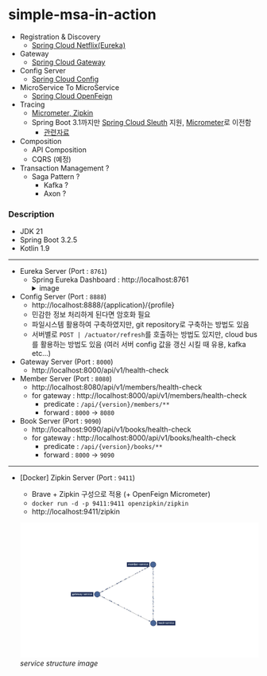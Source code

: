 # simple-msa-in-action

* Registration & Discovery
  * [Spring Cloud Netflix(Eureka)](https://cloud.spring.io/spring-cloud-netflix/reference/html/)
* Gateway
  * [Spring Cloud Gateway](https://cloud.spring.io/spring-cloud-gateway/reference/html/)
* Config Server
  * [Spring Cloud Config](https://docs.spring.io/spring-cloud-config/docs/current/reference/html/)
* MicroService To MicroService
  * [Spring Cloud OpenFeign](https://spring.io/projects/spring-cloud-openfeign)
* Tracing
  * [Micrometer, Zipkin](https://micrometer.io/)
  * Spring Boot 3.1까지만 [Spring Cloud Sleuth](https://spring.io/projects/spring-cloud-sleuth) 지원, [Micrometer](https://micrometer.io/)로 이전함
    * [관련자료](https://docs.spring.io/spring-cloud-sleuth/docs/current-SNAPSHOT/reference/html/)
* Composition
  * API Composition
  * CQRS (예정)
* Transaction Management ?
  * Saga Pattern ?
    * Kafka ?
    * Axon ?


### Description
* JDK 21
* Spring Boot 3.2.5
* Kotlin 1.9

---

* Eureka Server (Port : `8761`)
  * Spring Eureka Dashboard : http://localhost:8761
    <details>
    <summary>image</summary>
    <div markdown="1">
      <img src="./image/eureka-screenshot.png" alt="eureka-screenshot">
    </div>
    </details>
* Config Server (Port : `8888`)
  * http://localhost:8888/{application}/{profile}
  * 민감한 정보 처리하게 된다면 암호화 필요
  * 파일시스템 활용하여 구축하였지만, git repository로 구축하는 방법도 있음
  * 서버별로 `POST | /actuator/refresh`를 호출하는 방법도 있지만, cloud bus를 활용하는 방법도 있음 (여러 서버 config 값을 갱신 시킬 때 유용, kafka etc...) 
* Gateway Server (Port : `8000`)
  * http://localhost:8000/api/v1/health-check
* Member Server (Port : `8080`)
  * http://localhost:8080/api/v1/members/health-check
  * for gateway : http://localhost:8000/api/v1/members/health-check
    * predicate : `/api/{version}/members/**`
    * forward : `8000` -> `8080`
* Book Server (Port : `9090`)
  * http://localhost:9090/api/v1/books/health-check
  * for gateway : http://localhost:8000/api/v1/books/health-check
    * predicate : `/api/{version}/books/**`
    * forward : `8000` -> `9090`

---

  * [Docker] Zipkin Server (Port : `9411`)
    * Brave + Zipkin 구성으로 적용 (+ OpenFeign Micrometer)
    * `docker run -d -p 9411:9411 openzipkin/zipkin`
    * http://localhost:9411/zipkin
  
    ![](./image/service-structure-screenshot.png)*service structure image*
